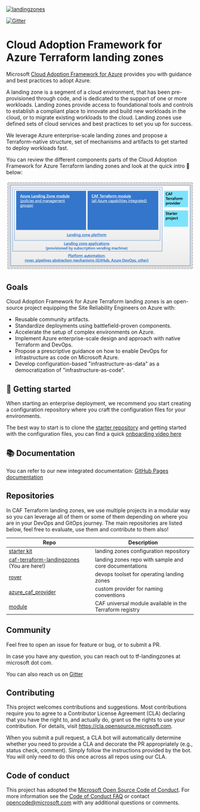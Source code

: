 [![landingzones](https://github.com/Azure/caf-terraform-landingzones/actions/workflows/landingzones-tf100.yml/badge.svg)](https://github.com/Azure/caf-terraform-landingzones/actions/workflows/landingzones-tf100.yml)

[![Gitter](https://badges.gitter.im/aztfmod/community.svg)](https://gitter.im/aztfmod/community?utm_source=badge&utm_medium=badge&utm_campaign=pr-badge)

# Cloud Adoption Framework for Azure Terraform landing zones

Microsoft [Cloud Adoption Framework for Azure](https://docs.microsoft.com/azure/cloud-adoption-framework/overview) provides you with guidance and best practices to adopt Azure.

A landing zone is a segment of a cloud environment, that has been pre-provisioned through code, and is dedicated to the support of one or more workloads. Landing zones provide access to foundational tools and controls to establish a compliant place to innovate and build new workloads in the cloud, or to migrate existing workloads to the cloud. Landing zones use defined sets of cloud services and best practices to set you up for success.

We leverage Azure enterprise-scale landing zones and propose a Terraform-native structure, set of mechanisms and artifacts to get started to deploy workloads fast.

You can review the different components parts of the Cloud Adoption Framework for Azure Terraform landing zones and look at the quick intro :vhs:  below:

[![caf_elements](./_pictures/caf_elements.png)](https://www.youtube.com/watch?v=FlQ17u4NNts "CAF Introduction")

## Goals

Cloud Adoption Framework for Azure Terraform landing zones is an open-source project equipping the Site Reliability Engineers on Azure with:

* Reusable community artifacts.
* Standardize deployments using battlefield-proven components.
* Accelerate the setup of complex environments on Azure.
* Implement Azure enterprise-scale design and approach with native Terraform and DevOps.
* Propose a prescriptive guidance on how to enable DevOps for infrastructure as code on Microsoft Azure.
* Develop configuration-based "infrastructure-as-data" as a democratization of "infrastructure-as-code".

## :rocket: Getting started

When starting an enterprise deployment, we recommend you start creating a configuration repository where you craft the configuration files for your environments.

The best way to start is to clone the [starter repository](https://github.com/Azure/caf-terraform-landingzones-starter) and getting started with the configuration files, you can find a quick [onboarding video here](https://www.youtube.com/watch?v=M5BXm30IpdY)

## :books: Documentation

You can refer to our new integrated documentation: [GitHub Pages documentation](https://aztfmod.github.io/documentation)

## Repositories

In CAF Terraform landing zones, we use multiple projects in a modular way so you can leverage all of them or some of them depending on where you are in your DevOps and GitOps journey. The main repositories are listed below, feel free to evaluate, use them and contribute to them also!

| Repo                                                                                              | Description                                                |
|---------------------------------------------------------------------------------------------------|------------------------------------------------------------|
| [starter kit](https://github.com/azure/caf-terraform-landingzones-starter)                        | landing zones configuration repository                     |
| [caf-terraform-landingzones](https://github.com/azure/caf-terraform-landingzones) (You are here!) | landing zones repo with sample and core documentations     |
| [rover](https://github.com/aztfmod/rover)                                                         | devops toolset for operating landing zones                 |
| [azure_caf_provider](https://github.com/aztfmod/terraform-provider-azurecaf)                      | custom provider for naming conventions                     |
| [module](https://github.com/aztfmod/terraform-azurerm-caf)                                        | CAF universal module available in the Terraform registry   |

## Community

Feel free to open an issue for feature or bug, or to submit a PR.

In case you have any question, you can reach out to tf-landingzones at microsoft dot com.

You can also reach us on [Gitter](https://gitter.im/aztfmod/community?utm_source=badge&utm_medium=badge&utm_campaign=pr-badge)

## Contributing

This project welcomes contributions and suggestions.  Most contributions require you to agree to a
Contributor License Agreement (CLA) declaring that you have the right to, and actually do, grant us
the rights to use your contribution. For details, visit https://cla.opensource.microsoft.com.

When you submit a pull request, a CLA bot will automatically determine whether you need to provide
a CLA and decorate the PR appropriately (e.g., status check, comment). Simply follow the instructions
provided by the bot. You will only need to do this once across all repos using our CLA.

## Code of conduct

This project has adopted the [Microsoft Open Source Code of Conduct](https://opensource.microsoft.com/codeofconduct/).
For more information see the [Code of Conduct FAQ](https://opensource.microsoft.com/codeofconduct/faq/) or
contact [opencode@microsoft.com](mailto:opencode@microsoft.com) with any additional questions or comments.

